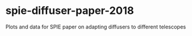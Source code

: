 # spie-diffuser-paper-2018
Plots and data for SPIE paper on adapting diffusers to different telescopes
